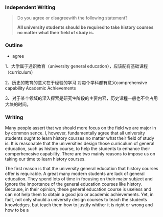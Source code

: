 ### Independent Writing 

> Do you agree or disagreewith the following statement?
>
> **All university students should be required to take history courses no matter what their field of study is.**



### Outline

-  agree 


1、大学属于通识教育（university general education），应该配有基础课程（curriculum）

2、历史的教育的意义在于经验的学习 对每个学科都有意义comprehensive capability 	Academic Achievements

3、对于某个领域的深入探索是研究生阶段的主要内容，历史课程一般也不会占用大块的时间。

### Writing

Many people assert that we should more focus on the field we are major in by common sence. I, however, fundamentally agree that all university students ought to learn history courses no matter what their field of study is. It is reasonable that the universities design those curriculum of general education, such as history course, to help the students to enhance their comperhencsive capability. There are two mainly reasons to impose us on taking our time to learn history courses.



The first reason is that the university general education that history courses offer is requirable. A great many modern students are lack of general education. They spend lots of time in focusing on their major subject and ignore the importance of the general education courses like history. Because, in their opinion, these general education course is useless and can not help them to obtain a good job or academic achievements. Yet, in fact, not only should a university design courses to teach the students knowledges, but teach them how to justify whther it is right or wrong and how to be a 

